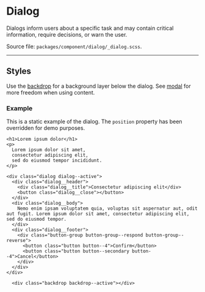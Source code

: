 # Dialog
Dialogs inform users about a specific task and may contain critical information, require decisions, or warn the user.

Source file: `packages/component/dialog/_dialog.scss`.

---

## Styles
Use the [backdrop](/layout/backdrop) for a background layer below the dialog. See [modal](/component/modal) for more freedom when using content.

### Example
This is a static example of the dialog. The `position` property has been overridden for demo purposes.

```html*example="dialog"
<h1>Lorem ipsum dolor</h1>
<p>
  Lorem ipsum dolor sit amet, 
  consectetur adipiscing elit, 
  sed do eiusmod tempor incididunt.
</p>

<div class="dialog dialog--active">
  <div class="dialog__header">
    <div class="dialog__title">Consectetur adipiscing elit</div>
    <button class="dialog__close"></button>
  </div>
  <div class="dialog__body">
    Nemo enim ipsam voluptatem quia, voluptas sit aspernatur aut, odit aut fugit. Lorem ipsum dolor sit amet, consectetur adipiscing elit, sed do eiusmod tempor. 
  </div>
  <div class="dialog__footer">
    <div class="button-group button-group--respond button-group--reverse">
      <button class="button button--4">Confirm</button>
      <button class="button button--secondary button--4">Cancel</button>
    </div>
  </div>
</div>

  <div class="backdrop backdrop--active"></div>
```
